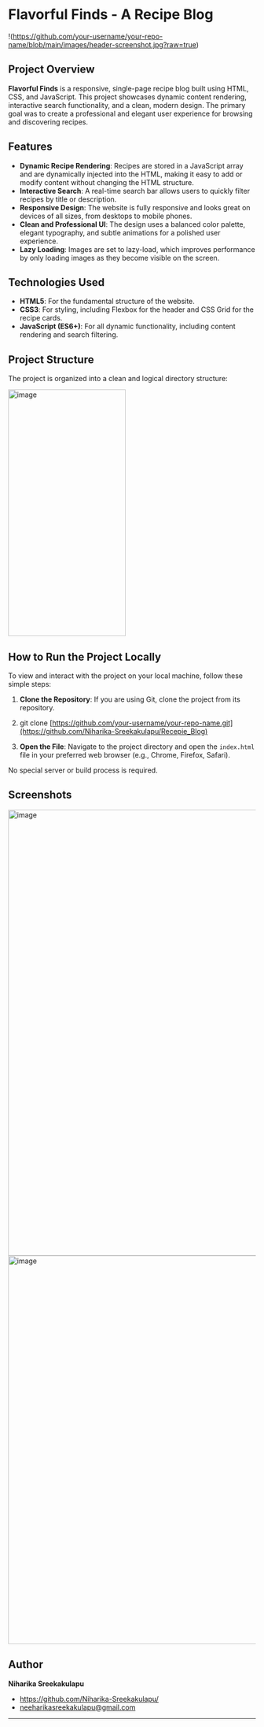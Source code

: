 # Flavorful Finds - A Recipe Blog

!(https://github.com/your-username/your-repo-name/blob/main/images/header-screenshot.jpg?raw=true)

## Project Overview

**Flavorful Finds** is a responsive, single-page recipe blog built using HTML, CSS, and JavaScript. This project showcases dynamic content rendering, interactive search functionality, and a clean, modern design. The primary goal was to create a professional and elegant user experience for browsing and discovering recipes.

## Features

- **Dynamic Recipe Rendering**: Recipes are stored in a JavaScript array and are dynamically injected into the HTML, making it easy to add or modify content without changing the HTML structure.
- **Interactive Search**: A real-time search bar allows users to quickly filter recipes by title or description.
- **Responsive Design**: The website is fully responsive and looks great on devices of all sizes, from desktops to mobile phones.
- **Clean and Professional UI**: The design uses a balanced color palette, elegant typography, and subtle animations for a polished user experience.
- **Lazy Loading**: Images are set to lazy-load, which improves performance by only loading images as they become visible on the screen.

## Technologies Used

- **HTML5**: For the fundamental structure of the website.
- **CSS3**: For styling, including Flexbox for the header and CSS Grid for the recipe cards.
- **JavaScript (ES6+)**: For all dynamic functionality, including content rendering and search filtering.

## Project Structure

The project is organized into a clean and logical directory structure:

<img width="239" height="501" alt="image" src="https://github.com/user-attachments/assets/59e85bf0-4c73-4628-9abc-0df0ef144c77" />

## How to Run the Project Locally

To view and interact with the project on your local machine, follow these simple steps:

1.  **Clone the Repository**: If you are using Git, clone the project from its repository.
2.  
    git clone [https://github.com/your-username/your-repo-name.git](https://github.com/Niharika-Sreekakulapu/Recepie_Blog)
  
3.  **Open the File**: Navigate to the project directory and open the `index.html` file in your preferred web browser (e.g., Chrome, Firefox, Safari).

No special server or build process is required.

## Screenshots

<img width="1895" height="906" alt="image" src="https://github.com/user-attachments/assets/8d524bfb-7ece-40b4-ba29-c4082e9faa4e" />

<img width="1915" height="789" alt="image" src="https://github.com/user-attachments/assets/35fa6000-7c35-4c4c-bf43-6866bd6683f6" />


## Author

**Niharika Sreekakulapu**

- https://github.com/Niharika-Sreekakulapu/
- neeharikasreekakulapu@gmail.com

---
